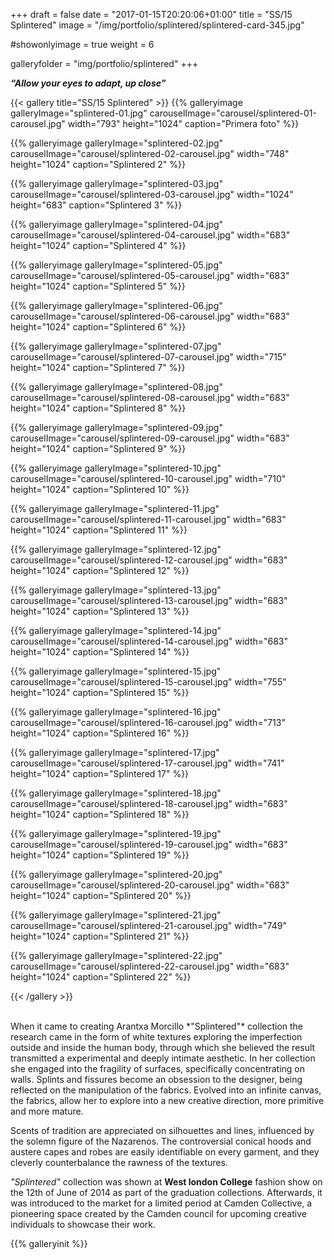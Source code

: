 +++
draft = false
date = "2017-01-15T20:20:06+01:00"
title = "SS/15 Splintered"
image = "/img/portfolio/splintered/splintered-card-345.jpg"

#showonlyimage = true
weight = 6

galleryfolder = "img/portfolio/splintered"
+++

***“Allow your eyes to adapt, up close”***

<!--more-->

{{< gallery title="SS/15 Splintered" >}}
  {{% galleryimage galleryImage="splintered-01.jpg" carouselImage="carousel/splintered-01-carousel.jpg" width="793" height="1024" caption="Primera foto" %}}

  {{% galleryimage galleryImage="splintered-02.jpg" carouselImage="carousel/splintered-02-carousel.jpg" width="748" height="1024" caption="Splintered 2" %}}

  {{% galleryimage galleryImage="splintered-03.jpg" carouselImage="carousel/splintered-03-carousel.jpg" width="1024" height="683" caption="Splintered 3" %}}

  {{% galleryimage galleryImage="splintered-04.jpg" carouselImage="carousel/splintered-04-carousel.jpg" width="683" height="1024" caption="Splintered 4" %}}

  {{% galleryimage galleryImage="splintered-05.jpg" carouselImage="carousel/splintered-05-carousel.jpg" width="683" height="1024" caption="Splintered 5" %}}

  {{% galleryimage galleryImage="splintered-06.jpg" carouselImage="carousel/splintered-06-carousel.jpg" width="683" height="1024" caption="Splintered 6" %}}

  {{% galleryimage galleryImage="splintered-07.jpg" carouselImage="carousel/splintered-07-carousel.jpg" width="715" height="1024" caption="Splintered 7" %}}

  {{% galleryimage galleryImage="splintered-08.jpg" carouselImage="carousel/splintered-08-carousel.jpg" width="683" height="1024" caption="Splintered 8" %}}

  {{% galleryimage galleryImage="splintered-09.jpg" carouselImage="carousel/splintered-09-carousel.jpg" width="683" height="1024" caption="Splintered 9" %}}

  {{% galleryimage galleryImage="splintered-10.jpg" carouselImage="carousel/splintered-10-carousel.jpg" width="710" height="1024" caption="Splintered 10" %}}

  {{% galleryimage galleryImage="splintered-11.jpg" carouselImage="carousel/splintered-11-carousel.jpg" width="683" height="1024" caption="Splintered 11" %}}

  {{% galleryimage galleryImage="splintered-12.jpg" carouselImage="carousel/splintered-12-carousel.jpg" width="683" height="1024" caption="Splintered 12" %}}

  {{% galleryimage galleryImage="splintered-13.jpg" carouselImage="carousel/splintered-13-carousel.jpg" width="683" height="1024" caption="Splintered 13" %}}

  {{% galleryimage galleryImage="splintered-14.jpg" carouselImage="carousel/splintered-14-carousel.jpg" width="683" height="1024" caption="Splintered 14" %}}

  {{% galleryimage galleryImage="splintered-15.jpg" carouselImage="carousel/splintered-15-carousel.jpg" width="755" height="1024" caption="Splintered 15" %}}

  {{% galleryimage galleryImage="splintered-16.jpg" carouselImage="carousel/splintered-16-carousel.jpg" width="713" height="1024" caption="Splintered 16" %}}

  {{% galleryimage galleryImage="splintered-17.jpg" carouselImage="carousel/splintered-17-carousel.jpg" width="741" height="1024" caption="Splintered 17" %}}

  {{% galleryimage galleryImage="splintered-18.jpg" carouselImage="carousel/splintered-18-carousel.jpg" width="683" height="1024" caption="Splintered 18" %}}

  {{% galleryimage galleryImage="splintered-19.jpg" carouselImage="carousel/splintered-19-carousel.jpg" width="683" height="1024" caption="Splintered 19" %}}

  {{% galleryimage galleryImage="splintered-20.jpg" carouselImage="carousel/splintered-20-carousel.jpg" width="683" height="1024" caption="Splintered 20" %}}

  {{% galleryimage galleryImage="splintered-21.jpg" carouselImage="carousel/splintered-21-carousel.jpg" width="749" height="1024" caption="Splintered 21" %}}

  {{% galleryimage galleryImage="splintered-22.jpg" carouselImage="carousel/splintered-22-carousel.jpg" width="683" height="1024" caption="Splintered 22" %}}

{{< /gallery >}}

<br/>
When it came to creating Arantxa Morcillo *"Splintered"* collection the research came in the form of white textures exploring the imperfection outside and inside the human body, through which she believed the result transmitted a experimental and deeply intimate aesthetic. In her collection she engaged into the fragility of surfaces, specifically concentrating on walls. Splints and fissures become an obsession to the designer, being reflected on the manipulation of the fabrics. Evolved into an infinite canvas, the fabrics, allow her to explore into a new creative direction, more primitive and more mature.

Scents of tradition are appreciated on silhouettes and lines, influenced by the solemn figure of the Nazarenos. The controversial conical hoods and austere capes and robes are easily identifiable on every garment, and they cleverly counterbalance the rawness of the textures.

*"Splintered"* collection was shown at **West london College** fashion show on the 12th of June of 2014 as part of the graduation collections. Afterwards, it was introduced to the market for a limited period at Camden Collective, a pioneering space created by the Camden council for upcoming creative individuals to showcase their work.


{{% galleryinit %}}
